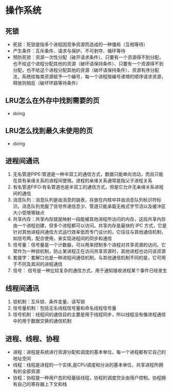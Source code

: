 # 操作系统 #
## 死锁 ##
- 死锁：死锁是指多个进程因竞争资源而造成的一种僵局（互相等待）
- 产生条件：互斥条件、请求与保护、不可剥夺、循环等待
- 预防死锁：资源一次性分配（破开请求条件）、只要有一个资源得不到分配，也不给这个进程分配其他的资源（破坏请保持条件）、只要有一个资源得不到分配，也不给这个进程分配其他的资源（破坏请保持条件）、资源有序分配法，系统给每类资源赋予一个编号，每一个进程按编号递增的顺序请求资源，释放则相反（破坏环路等待条件）

## LRU怎么在外存中找到需要的页 ##
- doing

## LRU怎么找到最久未使用的页 ##
- doing

## 进程间通讯 ##
1. 无名管道PIPE:管道是一种半双工的通信方式，数据只能单向流动，而且只能在具有亲缘关系的进程间使用。进程的亲缘关系通常是指父子进程关系
2. 有名管道FIFO:有名管道也是半双工的通信方式，但是它允许无亲缘关系进程间的通信
3. 消息队列：消息队列是由消息的链表，存放在内核中并由消息队列标识符标识。消息队列克服了信号传递信息少、管道只能承载无格式字节流以及缓冲区大小受限等缺点
4. 共享内存：共享内存就是映射一段能被其他进程所访问的内存，这段共享内存由一个进程创建，但多个进程都可以访问。共享内存是最快的 IPC 方式，它是针对其他进程间通信方式运行效率低而专门设计的。它往往与其他通信机制，如信号两，配合使用，来实现进程间的同步和通信
5. 信号量：信号量是一个计数器，可以用来控制多个进程对共享资源的访问。它常作为一种锁机制，防止某进程正在访问共享资源时，其他进程也访问该资源
6. 套接字：套解口也是一种进程间通信机制，与其他通信机制不同的是，它可用于不同及其间的进程通信
7. 信号： 信号是一种比较复杂的通信方式，用于通知接收进程某个事件已经发生

## 线程间通讯 ##
1. 锁机制：互斥锁、条件变量、读写锁
2. 信号量机制：包括无名线程信号量和命名线程信号量
3. 信号机制：线程间的通信目的主要是用于线程同步，所以线程没有像进程通信中的用于数据交换的通信机制

## 进程、线程、协程 ##
- 进程：进程是系统进行资源分配和调度的基本单位，每一个进程都有它自己的地址空间
- 线程：线程是进程的一个实体,是CPU调度和分派的基本单位，共享进程所拥有的全部资源
- 协程：协程是一种用户态的轻量级线程，协程的调度完全由用户控制。协程拥有自己的寄存器上下文和栈

